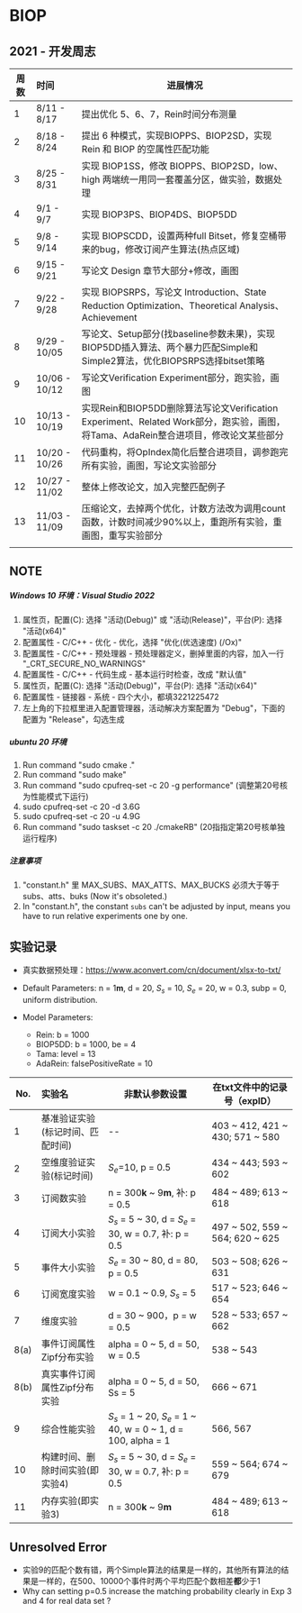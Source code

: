 # BIOP

## 2021 - 开发周志

| 周数 | 时间          | 进展情况                                                     |
| ---- | :------------ | ------------------------------------------------------------ |
| 1    | 8/11 - 8/17   | 提出优化 5、6、7，Rein时间分布测量                           |
| 2    | 8/18 - 8/24   | 提出 6 种模式，实现BIOPPS、BIOP2SD，实现 Rein 和 BIOP 的空属性匹配功能 |
| 3    | 8/25 - 8/31   | 实现 BIOP1SS，修改 BIOPPS、BIOP2SD，low、high 两端统一用同一套覆盖分区，做实验，数据处理 |
| 4    | 9/1 - 9/7     | 实现 BIOP3PS、BIOP4DS、BIOP5DD                               |
| 5    | 9/8 - 9/14    | 实现 BIOPSCDD，设置两种full Bitset，修复空桶带来的bug，修改订阅产生算法(热点区域) |
| 6    | 9/15 - 9/21   | 写论文 Design 章节大部分+修改，画图                          |
| 7    | 9/22 - 9/28   | 实现 BIOPSRPS，写论文 Introduction、State Reduction Optimization、Theoretical Analysis、Achievement |
| 8    | 9/29 - 10/05  | 写论文、Setup部分(找baseline参数未果)，实现BIOP5DD插入算法、两个暴力匹配Simple和Simple2算法，优化BIOPSRPS选择bitset策略 |
| 9    | 10/06 - 10/12 | 写论文Verification Experiment部分，跑实验，画图              |
| 10   | 10/13 - 10/19 | 实现Rein和BIOP5DD删除算法写论文Verification Experiment、Related Work部分，跑实验，画图，将Tama、AdaRein整合进项目，修改论文某些部分 |
| 11   | 10/20 - 10/26 | 代码重构，将OpIndex简化后整合进项目，调参跑完所有实验，画图，写论文实验部分  |
| 12   | 10/27 - 11/02 | 整体上修改论文，加入完整匹配例子  |
| 13   | 11/03 - 11/09 | 压缩论文，去掉两个优化，计数方法改为调用count函数，计数时间减少90%以上，重跑所有实验，重画图，重写实验部分  |
||||

## NOTE

##### Windows 10 环境：Visual Studio 2022

1. 属性页，配置(C): 选择 "活动(Debug)" 或 "活动(Release)"，平台(P): 选择 "活动(x64)"
2. 配置属性 - C/C++ - 优化 - 优化，选择 "优化(优选速度) (/Ox)"
3. 配置属性 - C/C++ - 预处理器 - 预处理器定义，删掉里面的内容，加入一行 "_CRT_SECURE_NO_WARNINGS"
4. 配置属性 - C/C++ - 代码生成 - 基本运行时检查，改成 "默认值"
5. 属性页，配置(C): 选择 "活动(Debug)"，平台(P): 选择 "活动(x64)"
6. 配置属性 - 链接器 - 系统 - 四个大小，都填3221225472
7. 左上角的下拉框里进入配置管理器，活动解决方案配置为 "Debug"，下面的配置为 "Release"，勾选生成

##### ubuntu 20 环境
1. Run command "sudo cmake ."
2. Run command "sudo make"
3. Run command "sudo cpufreq-set -c 20 -g performance" (调整第20号核为性能模式下运行)
4. sudo cpufreq-set -c 20 -d 3.6G
5. sudo cpufreq-set -c 20 -u 4.9G
6. Run command "sudo taskset -c 20 ./cmakeRB" (20指指定第20号核单独运行程序)

##### 注意事项
1. "constant.h" 里 MAX_SUBS、MAX_ATTS、MAX_BUCKS 必须大于等于 subs、atts、buks (Now it's obsoleted.)
2. In "constant.h", the constant `subs` can't be adjusted by input, means you have to run relative experiments one by one.

## 实验记录
* 真实数据预处理：https://www.aconvert.com/cn/document/xlsx-to-txt/

* Default Parameters: n = 1**m**, d = 20, $S_s$ = 10, $S_e$ = 20, w = 0.3, subp = 0, uniform distribution.
* Model Parameters: 
  * Rein: b = 1000
  * BIOP5DD: b = 1000, be = 4
  * Tama: level = 13
  * AdaRein: falsePositiveRate = 10

| No. | 实验名| 非默认参数设置         | 在txt文件中的记录号（expID）                                                     |
| ---- | :-------|----- | ---------------- |
|1|基准验证实验(标记时间、匹配时间)|--|403 ~ 412, 421 ~ 430; 571 ~ 580|
|2|空维度验证实验(标记时间)|$S_e$=10, p = 0.5|434 ~ 443; 593 ~ 602|
|3|订阅数实验  | n = 300**k** ~ 9**m**, 补: p = 0.5 | 484 ~ 489; 613 ~ 618|
|4|订阅大小实验 | $S_s$ = 5 ~ 30, d = $S_e$ = 30, w = 0.7, 补: p = 0.5 |497 ~ 502, 559 ~ 564; 620 ~ 625|
|5|事件大小实验 |$S_e$ = 30 ~ 80, d = 80, p = 0.5 | 503 ~ 508; 626 ~ 631|
|6|订阅宽度实验 |w = 0.1 ~ 0.9, $S_s$ = 5| 517 ~ 523; 646 ~ 654|
|7|维度实验| d = 30 ~ 900，p = w = 0.5 | 528 ~ 533; 657 ~ 662 |
|8(a)|事件订阅属性Zipf分布实验|alpha = 0 ~ 5, d = 50, w = 0.5| 538 ~ 543|
|8(b)|真实事件订阅属性Zipf分布实验|alpha = 0 ~ 5, d = 50, Ss = 5| 666 ~ 671|
|9|综合性能实验|$S_s$ = 1 ~ 20, $S_e$ = 1 ~ 40, w = 0 ~ 1, d = 100, alpha = 1|566, 567|
|10|构建时间、删除时间实验(即实验4)| $S_s$ = 5 ~ 30, d = $S_e$ = 30, w = 0.7, 补: p = 0.5  |559 ~ 564; 674 ~ 679|
|11|内存实验(即实验3)|n = 300**k** ~ 9**m**|484 ~ 489; 613 ~ 618|

## Unresolved Error

* 实验9的匹配个数有错，两个Simple算法的结果是一样的，其他所有算法的结果是一样的，在500、10000个事件时两个平均匹配个数相差**都**少于1
* Why can setting p=0.5 increase the matching probability clearly in Exp 3 and 4 for real data set ?

